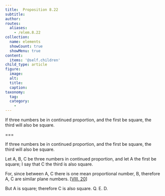 ```yaml
---
title:  Proposition 8.22
subtitle: 
author:
routes:
  aliases:
    - /elem.8.22
collection:
  name: elements
  showCount: true
  showMenu: true
content:
  items: '@self.children'
child_type: article
figure:
  image:
  alt:
  title:
  caption:
taxonomy:
  tag:
  category:
    - 
---
```


<p>
       <hi rend="ital">If three numbers be in continued proportion, and the first be square, the third will also be square.</hi>
      </p>

===

<p>
       <span class="ital">If three numbers be in continued proportion, and the first be square, the third will also be square.</span>
      </p>

<p>Let <span class="ital">A</span>, <span class="ital">B</span>, <span class="ital">C</span> be three numbers in continued proportion, and let <span class="ital">A</span> the first be square; I say that <span class="ital">C</span> the third is also square. 
      </p>

<p>For, since between <span class="ital">A</span>, <span class="ital">C</span> there is one mean proportional number, <span class="ital">B</span>, therefore <span class="ital">A</span>, <span class="ital">C</span> are similar plane numbers. [<a href="/elem.8.20">VIII. 20</a>] </p>

<p>But <span class="ital">A</span> is square; therefore <span class="ital">C</span> is also square. Q. E. D.</p>
